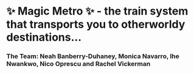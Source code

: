 # ✨ Magic Metro ✨ - the train system that transports you to otherworldy destinations... 

### The Team: Neah Banberry-Duhaney, Monica Navarro, Ihe Nwankwo, Nico Oprescu and Rachel Vickerman 


